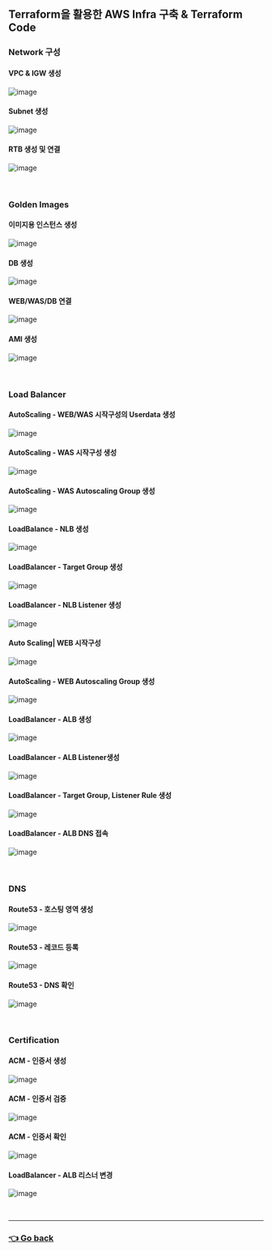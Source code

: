 ## Terraform을 활용한 AWS Infra 구축 & Terraform Code
### Network 구성
#### VPC & IGW 생성
![image](https://user-images.githubusercontent.com/110655823/215526165-aeaca2d3-19fa-45c6-9758-210e1674ab96.png)

#### Subnet 생성
![image](https://user-images.githubusercontent.com/110655823/215526739-2d122bfe-88ea-481b-a155-2d3a8db0f96c.png)

#### RTB 생성 및 연결
![image](https://user-images.githubusercontent.com/110655823/215526973-47b21801-2a1b-4343-ad55-127378443391.png)

</br>

### Golden Images
#### 이미지용 인스턴스 생성
![image](https://user-images.githubusercontent.com/110655823/215527360-cf8e6f54-35b4-40d6-acb3-48bae3094255.png)

#### DB 생성
![image](https://user-images.githubusercontent.com/110655823/215527636-300c4cb7-36d6-4b7b-8acc-97ee5796f1bb.png)

#### WEB/WAS/DB 연결
![image](https://user-images.githubusercontent.com/110655823/215527810-60a37ed3-f4c0-409d-b2d0-66d51c332c8a.png)

#### AMI 생성
![image](https://user-images.githubusercontent.com/110655823/215527916-96d55ec0-fe29-442a-adc6-b2e3c1a5e2b8.png)

</br>

### Load Balancer
#### AutoScaling - WEB/WAS 시작구성의 Userdata 생성
![image](https://user-images.githubusercontent.com/110655823/215529582-2e5969a6-524d-43db-88b2-93c1d935a091.png)

#### AutoScaling - WAS 시작구성 생성
![image](https://user-images.githubusercontent.com/110655823/215529836-a2c8ac20-4c6c-4f20-bf22-94f5d42c7ed9.png)

#### AutoScaling - WAS Autoscaling Group 생성
![image](https://user-images.githubusercontent.com/110655823/215530060-f517b3a1-2b83-4d46-9c93-643063294cfd.png)

#### LoadBalance - NLB 생성
![image](https://user-images.githubusercontent.com/110655823/215530393-4e30a07a-a16b-4a10-9f28-9f4b35499a6a.png)

#### LoadBalancer - Target Group 생성
![image](https://user-images.githubusercontent.com/110655823/215530592-ed3766e3-7478-47b1-b70a-efdb7b379729.png)

#### LoadBalancer - NLB Listener 생성
![image](https://user-images.githubusercontent.com/110655823/215530737-1447eeca-a43d-48d6-b38a-149fea9a32ef.png)

#### Auto Scaling| WEB 시작구성
![image](https://user-images.githubusercontent.com/110655823/215530976-745f3ba7-70f1-41cd-8209-28630bc2ddac.png)

#### AutoScaling - WEB Autoscaling Group 생성
![image](https://user-images.githubusercontent.com/110655823/215531100-ca493303-5d29-4281-90fe-39f894599ecd.png)

#### LoadBalancer - ALB 생성
![image](https://user-images.githubusercontent.com/110655823/215531100-ca493303-5d29-4281-90fe-39f894599ecd.png)

#### LoadBalancer -  ALB Listener생성
![image](https://user-images.githubusercontent.com/110655823/215545279-ea529d60-61d0-4e05-85a5-09b4b33f4e68.png)

#### LoadBalancer - Target Group, Listener Rule 생성
![image](https://user-images.githubusercontent.com/110655823/215545394-4ca7a90d-07e5-4711-bcab-aca2fee752ce.png)

#### LoadBalancer - ALB DNS 접속
![image](https://user-images.githubusercontent.com/110655823/215545439-ed3f1d94-bdc2-4c66-9533-3d5b7188a4e2.png)

</br>

### DNS
#### Route53 - 호스팅 영역 생성
![image](https://user-images.githubusercontent.com/110655823/215545631-a13f55fd-115a-43cc-a5d1-956cfe62ead1.png)

#### Route53 - 레코드 등록
![image](https://user-images.githubusercontent.com/110655823/215545791-e803bdaf-b2b5-4930-b707-10818ec824b3.png)

#### Route53 - DNS 확인
![image](https://user-images.githubusercontent.com/110655823/215545931-28ba749c-0058-4ded-8f74-35977f329108.png)

</br>

### Certification
#### ACM - 인증서 생성
![image](https://user-images.githubusercontent.com/110655823/215546179-973ebe6d-bc23-4145-b0e1-f6509197a36d.png)

#### ACM - 인증서 검증
![image](https://user-images.githubusercontent.com/110655823/215546271-cb2cb25d-de32-4a1d-8536-5bb30a8441bc.png)

#### ACM - 인증서 확인
![image](https://user-images.githubusercontent.com/110655823/215546384-67ff4b5a-b207-4ee2-9ec8-1447926b7445.png)

#### LoadBalancer - ALB 리스너 변경
![image](https://user-images.githubusercontent.com/110655823/215546565-f3b37adf-4e3b-4c64-ba26-a21367282dc9.png)

</br>

---

### [👈 Go back](https://github.com/hyunjaebok/AWS_3Tier_Terraform_Project)
